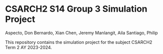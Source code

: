 # CSARCH2 S14 Group 3 Simulation Project
 
Aspecto, Don
Bernardo, Xian
Chen, Jeremy
Manlangit, Aila
Santiago, Philip

This repository contains the simulation project for the subject CSARCH2 Term 2 AY 2023-2024. 